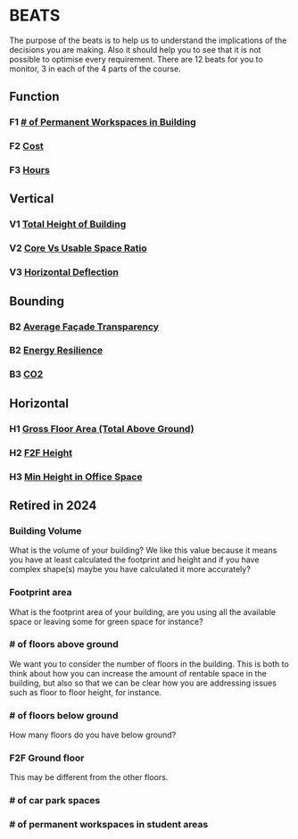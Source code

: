 # BEATS 
The purpose of the beats is to help us to understand the implications of the decisions you are making. Also it should help you to see that it is not possible to optimise every requirement. There are 12 beats for you to monitor, 3 in each of the 4 parts of the course.



## Function

### F1 [# of Permanent Workspaces in Building](/PermanentWorkspacesInBuilding/README.md)
### F2 [Cost](/Cost/README.md)
### F3 [Hours](/Hours/README.md)

## Vertical
### V1 [Total Height of Building](/TotalHeightOfBuilding/README.md)
### V2 [Core Vs Usable Space Ratio](/CoverVsUsableSpaceRatio/README.md)
### V3 [Horizontal Deflection](/HorizontalDeflection/README.md)

## Bounding
### B2 [Average Façade Transparency](/AverageFacadeTransparency/README.md)
### B2 [Energy Resilience](/EnergyResilience/README.md)
### B3 [CO2](/CO2/README.md)

## Horizontal
### H1 [Gross Floor Area (Total Above Ground)](/GrossFloorArea/README.md)
### H2 [F2F Height](/F2FHeight/README.md)
### H3 [Min Height in Office Space](/MinHeightInOfficeSpace/README.md)


<!--
## A Analyse

### A1: [Gross Floor Area (Total Above Ground)](/A1_GrossFloorArea/README.md)

### A2: [Total Height of Building](/A2_TotalHeightOfBuilding/README.md)

### A3: [F2F Height](/A3_F2FHeight/README.md)

##  B Optioneer

### B1 [# of Permanent Workspaces in Building](/B1_PermanentWorkspacesInBuilding/README.md)

### B2 [Average Façade Transparency](/B2_AverageFacadeTransparency/README.md)

### B3 [Min Height in Office Space](/B3_MinHeightInOfficeSpace/README.md)

## C Integrate

### C1 [Core Vs Usable Space Ratio](/C1_CoverVsUsableSpaceRatio/README.md)

### C2 [Energy Resilience](/C2_EnergyResilience/README.md)

### C3 [Horizontal Deflection](/C3_HorizontalDeflection/README.md)

## D Detail

### D1 [CO2](/D1_CO2/README.md)

### D2 [Cost](/D2_Cost/README.md)

### D3: [Hours](/D3_Hours/README.md)

***
-->
## Retired in 2024

### Building Volume 
What is the volume of your building? We like this value because it means you have at least calculated the footprint and height and if you have complex shape(s) maybe you have calculated it more accurately? 

### Footprint area 
What is the footprint area of your building, are you using all the available space or leaving some for green space for instance? 

### # of floors above ground 
We want you to consider the number of floors in the building. This is both to think about how you can increase the amount of rentable space in the building, but also so that we can be clear how you are addressing issues such as floor to floor height, for instance. 

### # of floors below ground 
How many floors do you have below ground? 

### F2F Ground floor 
This may be different from the other floors. 
### # of car park spaces 

### # of permanent workspaces in student areas

